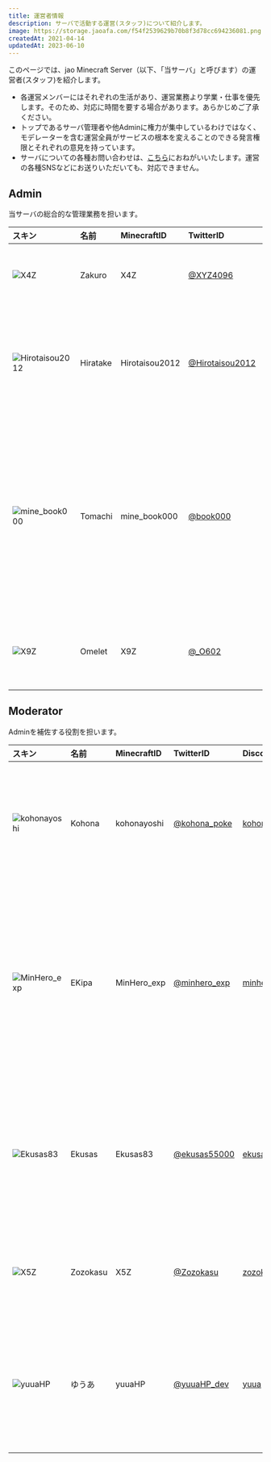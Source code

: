 ```yaml
---
title: 運営者情報
description: サーバで活動する運営(スタッフ)について紹介します。
image: https://storage.jaoafa.com/f54f2539629b70b8f3d78cc694236081.png
createdAt: 2021-04-14
updatedAt: 2023-06-10
---
```


このページでは、jao Minecraft Server（以下、「当サーバ」と呼びます）の運営者(スタッフ)を紹介します。

- 各運営メンバーにはそれぞれの生活があり、運営業務より学業・仕事を優先します。そのため、対応に時間を要する場合があります。あらかじめご了承ください。
- トップであるサーバ管理者や他Adminに権力が集中しているわけではなく、モデレーターを含む運営全員がサービスの根本を変えることのできる発言権限とそれぞれの意見を持っています。
- サーバについての各種お問い合わせは、[こちら](/support/inquiry)におねがいいたします。運営の各種SNSなどにお送りいただいても、対応できません。

## Admin

当サーバの総合的な管理業務を担います。

|スキン|名前|MinecraftID|TwitterID|DiscordID|役割|
|:-|:-|:-|:-|:-|:-|
|![X4Z](https://storage.jaoafa.com/67cd820a7b65f917c5f551ae5273bb5a.png)|Zakuro|X4Z|[@XYZ4096](https://twitter.com/XYZ4096)|[za96](https://discord.com/users/206692134991036416)|サーバ管理者,<br>サーバ全体管理指揮|
|![Hirotaisou2012](https://storage.jaoafa.com/b7e612706c25b7bb967dc6faa7ab63ce.png)|Hiratake|Hirotaisou2012|[@Hirotaisou2012](https://twitter.com/hirotaisou2012)|[hiratake](https://discord.com/users/221498004505362433)|サーバ副管理者,<br>Webサイトデザイン,<br>システム管理運用|
|![mine_book000](https://storage.jaoafa.com/ef4563b6e3235a68c2fd8c7a0f37e9c7.png)|Tomachi|mine_book000|[@book000](https://twitter.com/book000)|[tomachi](https://discord.com/users/221991565567066112)|Webサイト全般管理運用,<br>システム管理運用,<br>プラグイン制作管理,<br>Discord管理,<br>コミュニティ保全管理|
|![X9Z](https://storage.jaoafa.com/224daa04ffa77231bb22b13bbbd15be3.png)|Omelet|X9Z|[@_O602](https://twitter.com/_O602)|[0me1et](https://discord.com/users/222337959087702016)|お問い合わせ対応,<br>交通系管理運用|

## Moderator

Adminを補佐する役割を担います。

|スキン|名前|MinecraftID|TwitterID|DiscordID|役割|
|:-|:-|:-|:-|:-|:-|
|![kohonayoshi](https://storage.jaoafa.com/d3c6d204dd7fea3d5efb77d4dc848e8b.png)|Kohona|kohonayoshi|[@kohona_poke](https://twitter.com/kohona_poke)|[kohonayoshi#0153](https://discord.com/users/315726390844719114)|鯖落とし,<br>開発の補助,<br>交通系管理の補助|
|![MinHero_exp](https://storage.jaoafa.com/fb68e673c41ce79f66bd5b930f8be5d5.png)|EKipa|MinHero_exp|[@minhero_exp](https://twitter.com/minhero_exp)|[minhero_exp#3751](https://discord.com/users/310570792691826688)|中央市の管理,<br>コミュニティ管理,<br>荒らし対応,<br>Webサイト編集|
|![Ekusas83](https://storage.jaoafa.com/b7e612706c25b7bb967dc6faa7ab63ce.png)|Ekusas|Ekusas83|[@ekusas55000](https://twitter.com/ekusas55000)|[ekusas83](https://discord.com/users/189377054955798528)|コミュニティ管理,<br>開発補助,<br>サスケ・ディナー|
|![X5Z](https://storage.jaoafa.com/56f1b4514b6bcf5e98a58a18c2d2c27e.png)|Zozokasu|X5Z|[@Zozokasu](https://twitter.com/Zozokasu)|[zozokasu](https://discord.com/users/189372008147058688)|コミュニティ管理,<br>開発補助|
|![yuuaHP](https://crafatar.com/avatars/13976d72-1389-4332-818e-9cecad363b12?size=96)|ゆうあ|yuuaHP|[@yuuaHP_dev](https://twitter.com/yuuaHP_dev)|[yuua](https://discord.com/users/492088741167366144)|プラグイン開発,<br>システム開発,<br>メンテナー|
